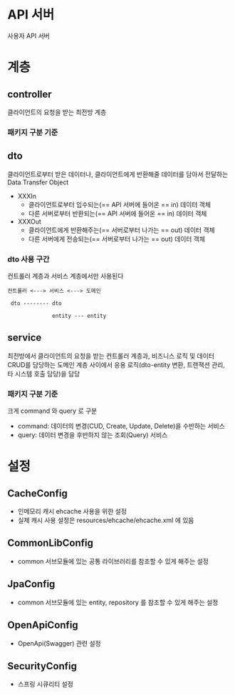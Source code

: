 # API 서버

사용자 API 서버

# 계층

## controller

클라이언트의 요청을 받는 최전방 계층

### 패키지 구분 기준


## dto

클라이언트로부터 받은 데이터나, 클라이언트에게 반환해줄 데이터를 담아서 전달하는 Data Transfer Object

- XXXIn  
  - 클라이언트로부터 입수되는(==  API 서버에 들어온 == in) 데이터 객체
  - 다른 서버로부터 반환되는(==  API 서버에 들어온 == in) 데이터 객체
- XXXOut
  - 클라이언트에게 반환해주는(== 서버로부터 나가는 == out) 데이터 객체
  - 다른 서버에게 전송되는(== 서버로부터 나가는 == out) 데이터 객체



### dto 사용 구간

컨트롤러 계층과 서비스 계층에서만 사용된다

```
컨트롤러 <---> 서비스 <---> 도메인

 dto -------- dto
 
              entity --- entity
```

## service

최전방에서 클라이언트의 요청을 받는 컨트롤러 계층과, 비즈니스 로직 및 데이터 CRUD를 담당하는 도메인 계층 사이에서 응용 로직(dto-entity 변환, 트랜잭션 관리, 타 시스템 호출 담당)을 담당

### 패키지 구분 기준

크게 command 와 query 로 구분
- command: 데이터의 변경(CUD, Create, Update, Delete)을 수반하는 서비스
- query: 데이터 변경을 후반하지 않는 조회(Query) 서비스


# 설정

## CacheConfig

- 인메모리 캐시 ehcache 사용을 위한 설정
- 실제 캐시 사용 설정은 resources/ehcache/ehcache.xml 에 있음

## CommonLibConfig

- common 서브모듈에 있는 공통 라이브러리를 참조할 수 있게 해주는 설정

## JpaConfig

- common 서브모듈에 있는 entity, repository 를 참조할 수 있게 해주는 설정

## OpenApiConfig

- OpenApi(Swagger) 관련 설정

## SecurityConfig

- 스프링 시큐리티 설정
